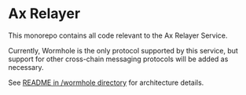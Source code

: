 # Ax Relayer

This monorepo contains all code relevant to the Ax Relayer Service.

Currently, Wormhole is the only protocol supported by this service, but support for other cross-chain messaging protocols will be added as necessary.

See [README in /wormhole directory](./wormhole/README.md) for architecture details.
